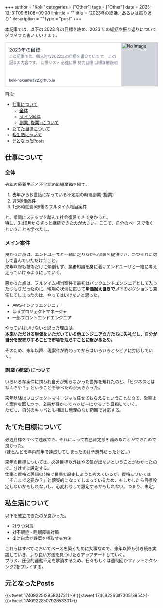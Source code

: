 +++
author = "Koki"
categories = ["Other"]
tags = ["Other"]
date = 2023-12-31T09:51:08+09:00
linktitle = ""
title = "2023年の総括、あるいは振り返り"
description = ""
type = "post"
+++

本記事では、以下の 2023 年の目標を絡め、2023 年の総括や振り返りについてダラダラと書いていきます。

<a href="https://koki-nakamura22.github.io/blog/ja/posts/other/goals-for-2023/" target="_blank" rel="noopener noreferrer" style="all: unset; cursor: pointer;" >
<div style="width: 100%; max-width: 36rem; height: 9rem; border-width: 1px; border-style: solid; border-color: rgb(209, 213, 219); display: flex; background-color: rgb(255, 255, 255);" onMouseOut="this.style.background='rgb(255, 255, 255)'" onMouseOver="this.style.background='rgb(243, 244, 246)'">
  <div style="padding: 0.75rem; width: 75%; display: flex; flex-direction: column; justify-content: space-between;">
    <div>
      <div style="color: rgb(31, 41, 55); font-size: 1.0rem; line-height: 1.5rem; max-height: 3.0rem; overflow: hidden;">2023年の目標</div>
      <div style="font-size: 0.8rem; line-height: 1.25rem; max-height: 2.5rem; color: rgb(107, 114, 128); overflow: hidden; text-overflow: ellipsis;">この記事では、個人的な2023年の目標を書いています。 この記事の内容です。 目標リスト 必達目標 努力目標 目標詳細説明 必達目標 努力目標 元となったTweets 目標リスト 大きく必達目標と努力目標の2つに分けている。 必達目標は自己肯定感の維持および高めるための「無理なく達成できるでしょ。」レ</div>
    </div>
    <div style="font-size: 0.75rem; line-height: 1rem; color: rgb(31, 41, 55);">koki-nakamura22.github.io</div>
  </div>
  <div style="border-left-width: 1px; width: 25%;">
    <img src=https://koki-nakamura22.github.io/blogimg/main/logo0.jpg alt="No Image" style="object-fit: cover; width: 100%; height: 100%; background-color: rgb(209, 213, 219);" loading="lazy" />
  </div>
</div></a>

目次

<!-- START doctoc generated TOC please keep comment here to allow auto update -->
<!-- DON'T EDIT THIS SECTION, INSTEAD RE-RUN doctoc TO UPDATE -->


- <font color="#1111cc">[仕事について](#%E4%BB%95%E4%BA%8B%E3%81%AB%E3%81%A4%E3%81%84%E3%81%A6)</font>
  - <font color="#1111cc">[全体](#%E5%85%A8%E4%BD%93)</font>
  - <font color="#1111cc">[メイン案件](#%E3%83%A1%E3%82%A4%E3%83%B3%E6%A1%88%E4%BB%B6)</font>
  - <font color="#1111cc">[副業 (複業) について](#%E5%89%AF%E6%A5%AD-%E8%A4%87%E6%A5%AD-%E3%81%AB%E3%81%A4%E3%81%84%E3%81%A6)</font>
- <font color="#1111cc">[たてた目標について](#%E3%81%9F%E3%81%A6%E3%81%9F%E7%9B%AE%E6%A8%99%E3%81%AB%E3%81%A4%E3%81%84%E3%81%A6)</font>
- <font color="#1111cc">[私生活について](#%E7%A7%81%E7%94%9F%E6%B4%BB%E3%81%AB%E3%81%A4%E3%81%84%E3%81%A6)</font>
- <font color="#1111cc">[元となったPosts](#%E5%85%83%E3%81%A8%E3%81%AA%E3%81%A3%E3%81%9Fposts)</font>

<!-- END doctoc generated TOC please keep comment here to allow auto update -->

## 仕事について

### 全体

去年の療養生活と不定期の時短業務を経て、  
1. 去年からお世話になっている不定期の時短副業 (複業)
2. 週3稼働案件
3. 1日8時間週5稼働のフルタイム相当案件  

と、順調にステップを踏んで社会復帰できて良かった。  
特に、3は6月からずっと継続できたのが大きい。ここで、自分のペースで働くということも学べたし。  

### メイン案件

良かった点は、エンドユーザと一緒に走りながら価値を提供でき、かつそれに対して喜んでいただけたこと。  
来年以降も技術だけに傾倒せず、業務知識を身に着けエンドユーザと一緒に考え走っていけるようにしていく。

悪かった点は、フルタイム相当案件で最初はバックエンドエンジニアとして入ったつもりだったのに、現場の状況に応じて**単価据え置きで**以下のポジションも兼任してしまったのは、やってはいけないと思った。
- AWSインフラエンジニア
- ほぼプロジェクトマネージャ
- 一部フロントエンドエンジニア

やっていはいけないと思った理由は、  
**本来いただける単価をいただいている他エンジニアの方たちに失礼だし、自分が自分を安売りすることで市場を荒らすことに繋がるため。**

そのため、来年以降、現案件が終わってからはいろいろとシビアに対応していく。

### 副業 (複業) について

いろいろな案件に携われ自分が知らなかった世界を知れたのと、「ビジネスとはなんぞや？」ということを学べたのが大きかった。  

来年以降はプロジェクトマネージャも任せてもらえるということなので、効率よく案件を回しつつ、全員が儲かってハッピーになるよう目指していく。  
ただし、自分のキャパとも相談し無理のない範囲で対応する。

## たてた目標について

必達目標をすべて達成でき、それによって自己肯定感を高めることができたので良かった。  
(ほとんどを年内前半で達成してしまったのは予想外だったけど...)

来年の目標については、必達目標以外はやる気が出ないということがわかったので、分けずに設定する。  
仕事と資格と英語の3軸で目標を設定しようと考えているが、資格については「そこまで必要か？」と懐疑的になってしまっているため、もしかしたら目標設定しないかもしれないし、心変わりして設定するかもしれない。つまり、未定。

## 私生活について

以下を確立できたのが良かった。
- 対うつ対策
- 対不眠症・睡眠障害対策
- 楽に自炊で野菜を摂取する方法

これらはすべてにおいてベースを築くために大事なので、来年以降も引き続き実践していき、より良い方法を見つけたらアップデートしていく。  
プラス、圧倒的運動不足を解消するため、日々もしくは週何回かフィットボクシング2をプレイする。

## 元となったPosts

{{<tweet 1740922512958247211>}}
{{<tweet 1740922668730519954>}}
{{<tweet 1740922850792653301>}}
